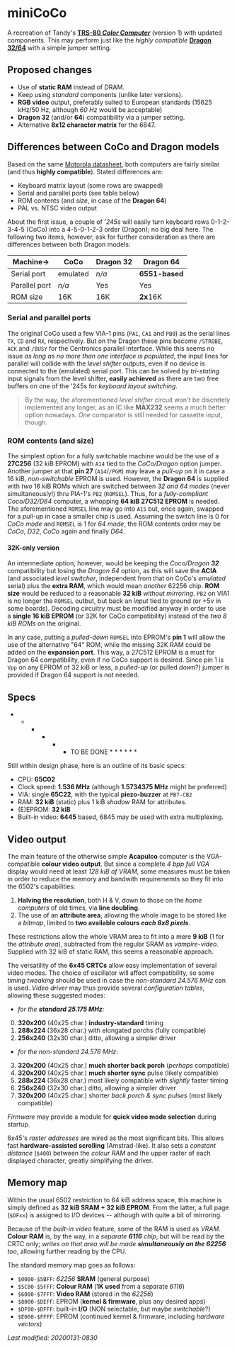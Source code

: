 # miniCoCo

A recreation of Tandy's [**TRS-80 _Color Computer_**](https://en.wikipedia.org/wiki/TRS-80_Color_Computer)
(version 1) with updated components. This may perform just like the _highly compatible_
[**Dragon 32/64**](https://en.wikipedia.org/wiki/Dragon_32/64) with a simple jumper setting.

## Proposed changes

- Use of **static RAM** instead of DRAM.
- Keep using _standard_ components (unlike later versions).
- **RGB video** output, preferably suited to European standards
(15625 kHz/50 Hz, although _60 Hz_ would be acceptable)
- **Dragon 32** (and/or **64**) compatibility via a jumper setting.
- Alternative **8x12 character matrix** for the 6847.

## Differences between CoCo and Dragon models

Based on the same [Motorola datasheet](http://www.colorcomputerarchive.com/coco/Documents/Datasheets/MC6883%20Synchronous%20Address%20Multiplexer%20(Motorola).pdf),
both computers are fairly similar (and thus **highly compatible**). Stated differences are:

- Keyboard matrix layout (some rows are swapped)
- Serial and parallel ports (see table below)
- ROM contents (and _size_, in case of the **Dragon 64**)
- PAL vs. NTSC video output

About the first issue, a couple of _'245s_ will easily turn keyboard rows 0-1-2-3-4-5 (CoCo)
into a 4-5-0-1-2-3 order (Dragon); no big deal here. The following two items, however, ask for further
consideration as there are differences between both Dragon models:

Machine->     | CoCo     | Dragon 32 | Dragon 64
-------       | ----     | --------- | ---------
Serial port   | emulated | _n/a_     | **6551-based**
Parallel port | _n/a_    | Yes       | Yes
ROM size      | 16K      | 16K       | **2x**16K

### Serial and parallel ports

The original CoCo used a few VIA-1 pins (`PA1`, `CA1` and `PB0`) as the serial lines `TX`, `CD` and `RX`,
respectively. But on the Dragon these pins become `/STROBE`, `ACK` and `/BUSY` for the Centronics parallel
interface. While this seems no issue _as long as no more than one interface is populated_, the input lines
for parallel will collide with the _level shifter_ outputs, even if no device is connected to the (emulated)
serial port. This can be solved by _tri-stating_ input signals from the level shifter, **easily achieved**
as there are two free buffers on one of the '245s for _keyboard layout switching_.

> By the way, the aforementioned _level shifter_ circuit won't be discretely implemented any longer, as an IC like
**MAX232** seems a much better option nowadays. _One_ comparator is still needed for cassette input, though.

### ROM contents (and size)

The simplest option for a fully switchable machine would be the use of a **27C256** (32 kiB EPROM) with `A14` tied
to the _CoCo/Dragon_ option jumper. Another jumper at that **pin 27** (`A14`/`/PGM`) may leave a _pull-up_ on it in
case a 16 kiB, _non-switchable_ EPROM is used. However, the **Dragon 64** is supplied with _two_ 16 kiB ROMs which
are switched between _32 and 64 modes_ (never simultaneously!) thru PIA-1's `PB2` (`ROMSEL`). Thus, for a
_fully-compliant Coco/D32/D64_ computer, a whopping **64 kiB 27C512 EPROM** is needed. The aforementioned `ROMSEL`
line may go into `A15` but, once again, swapped for a _pull-up_ in case a smaller chip is used. Assuming the switch
line is 0 for _CoCo mode_ and `ROMSEL` is 1 for _64 mode_, the ROM contents order may be _CoCo_, _D32_, _CoCo_ again
and finally _D64_.

#### 32K-only version

An intermediate option, however, would be keeping the _Coco/Dragon **32**_ compatibility but losing the _Dragon 64_
option, as this will save the **ACIA** (and associated _level switcher_, independent from that on CoCo's _emulated_
serial) plus the **extra RAM**, which would mean _another_ 62256 chip. **ROM size** would be reduced to a reasonable
**32 kiB** _without mirroring_. `PB2` on VIA1 is no longer the `ROMSEL` outbut, but back an _input_ tied to ground
(or +5v in some boards). Decoding circuitry must be modified anyway in order to use a **single 16 kiB EPROM**
(or 32K for CoCo compatibility) instead of the _two 8 kiB ROMs_ on the original.

In any case, putting a _pulled-down_ `ROMSEL` into EPROM's **pin 1** will allow the use
of the alternative "64" ROM, while the missing 32K RAM could be added on the **expansion port**.
This way, a 27C512 EPROM is a must for Dragon 64 compatibility, even if no CoCo support is desired.
Since pin 1 is `Vpp` on any EPROM of 32 kiB or less, a _pulled-up_ (or pulled _down_?)
jumper is provided if Dragon 64 support is not needed.


## Specs

* * * * * * TO BE DONE * * * * * *

Still within design phase, here is an outline of its basic specs:

- CPU: **65C02**
- Clock speed: **1.536 MHz** (although **1.5734375 MHz** might be preferred)
- VIA: single **65C22**, with the typical **piezo-buzzer** at `PB7-CB2`
- RAM: **32 kiB** (static) plus 1 kiB *shadow* RAM for attributes. 
- (E)EPROM: **32 kiB**
- Built-in video: **6445** based, 6845 may be used with extra multiplexing.

## Video output

The main feature of the otherwise simple **Acapulco** computer is the VGA-compatible
**colour video output**. But since a complete _4 bpp full VGA_ display would need
at least _128 kiB of VRAM_, some measures must be taken in order to reduce the memory
and bandwith requirememts so they fit into the 6502's capabilities:

1) **Halving the resolution**, both H & V, down to those on the _home computers_
of old times, via **line doubling**.
1) The use of an **attribute area**, allowing the whole image to be stored like a
_bitmap_, limited to **two available colours _each 8x8 pixels_**.

These restrictions allow the whole VRAM area to fit into a mere **9 kiB** (1 for the
_attribute area_), subtracted from the regular SRAM as _vampire-video_. Supplied with
32 kiB of static RAM, this seems a reasonable approach.

The versatility of the **6x45 CRTCs** allow easy implementation of several video
modes. The choice of oscillator will affect compatibility, so some _timing tweaking_
should be used in case the _non-standard 24.576 MHz_ can is used. _Video driver_ may
thus provide several _configuration tables_, allowing these suggested modes:

- _for the **standard 25.175 MHz**:_
0) **320x200** (40x25 char.) **industry-standard** timing
0) **288x224** (36x28 char.) with elongated porchs (fully compatible)
0) **256x240** (32x30 char.) ditto, allowing a simpler driver

- _for the non-standard 24.576 MHz:_
3) **320x200** (40x25 char.) **much shorter back porch** (_perhaps_ compatible)
3) **320x200** (40x25 char.) **much shorter sync** pulse (likely compatible)
3) **288x224** (36x28 char.) most likely compatible with _slightly_ faster timing
3) **256x240** (32x30 char.) ditto, allowing a simpler driver
3) **320x200** (40x25 char.) shorter _back porch & sync pulses_ (most likely compatible)

_Firmware_ may provide a module for **quick video mode selection** during startup.

6x45's _raster addresses_ are wired as the most significant bits. This allows fast
**hardware-assisted scrolling** (Amstrad-like). It also sets a _constant distance_
(`$400`) between the _colour RAM_ and the upper raster of each displayed character,
greatly simplifying the driver.


## Memory map

Within the usual 6502 restriction to 64 kiB address space, this machine is simply
defined as **32 kiB SRAM + 32 kiB EPROM**. From the latter, a full page (`$DFxx`)
is assigned to I/O devices -- although with quite a bit of mirroring.

Because of the _built-in video_ feature, some of the RAM is used as _VRAM_. **Colour
RAM** is, by the way, in a _separate **6116** chip_, but will be read by the CRTC only;
_writes on that area will be made **simultaneously on the 62256** too_, allowing
further reading by the CPU.

The standard memory map goes as follows:

- `$0000-$5BFF`: _62256_ **SRAM** (general purpose)
- `$5C00-$5FFF`: **Colour RAM** (**1K used** from a separate _6116_)
- `$6000-$7FFF`: **Video RAM** (stored in the _62256_)
- `$8000-$DEFF`: EPROM (**kernel & firmware**, plus any desired apps)
- `$DF00-$DFFF`: built-in **I/O** (NON selectable, but maybe _switchable_?)
- `$E000-$FFFF`: EPROM (continued kernel & firmware, including _hardware vectors_)



_Last modified: 20200131-0830_
